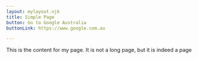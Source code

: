 ```yaml
---
layout: mylayout.njk
title: Simple Page
button: Go to Google Australia
buttonLink: https://www.google.com.au

---
```

This is the content for my page. It is not a long page, but it is indeed a page